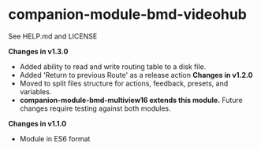 # companion-module-bmd-videohub

See HELP.md and LICENSE

**Changes in v1.3.0**

- Added ability to read and write routing table to a disk file.
- Added 'Return to previous Route' as a release action
  **Changes in v1.2.0**
- Moved to split files structure for actions, feedback, presets, and variables.
- **companion-module-bmd-multiview16 extends this module.** Future changes require testing against both modules.

**Changes in v1.1.0**

- Module in ES6 format
